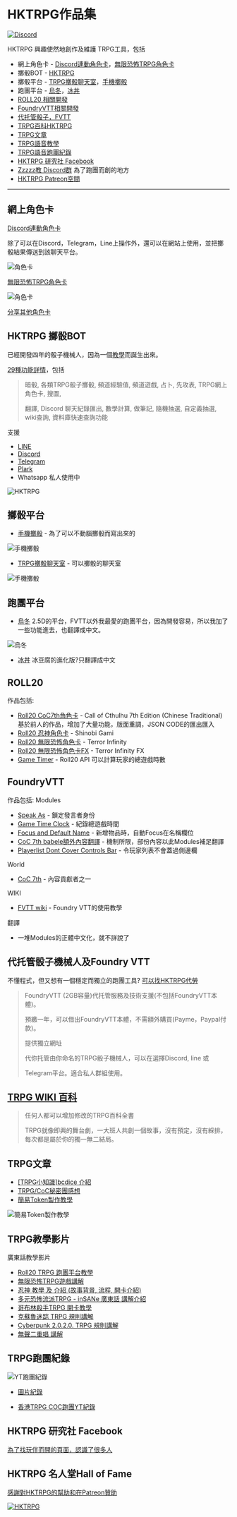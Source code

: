 # HKTRPG作品集

[![Discord](https://camo.githubusercontent.com/1ed68e831b9f36401679d31acfc1c7ba74c4223d2559192718f32d3e34ee3074/68747470733a2f2f696d672e736869656c64732e696f2f646973636f72642f3237383230323334373136353937343532393f6c6f676f3d646973636f7264)](https://discord.gg/vx4kcm7)

HKTRPG 興趣使然地創作及維護 TRPG工具，包括

- 網上角色卡 - [Discord連動角色卡](#網上角色卡)，[無限恐怖TRPG角色卡](#網上角色卡)
- 擲骰BOT - [HKTRPG](#hktrpg-擲骰bot)
- 擲骰平台 - [TRPG擲骰聊天室](#擲骰平台)，[手機擲骰](#擲骰平台)
- 跑團平台 - [烏冬](#跑團平台)，[冰丼](#跑團平台)
- [ROLL20 相關開發](#roll20)
- [FoundryVTT相關開發](#foundryvtt)
- [代托管骰子，FVTT](#代托管骰子機械人及foundry-vtt)
- [TRPG百科HKTRPG](#trpg-wiki-百科)
- [TRPG文章](#trpg文章)
- [TRPG語音教學](#trpg教學影片)
- [TRPG語音跑團紀錄](#trpg跑團紀錄)
- [HKTRPG 研究社 Facebook](#trpg-wiki-百科)
- [Zzzzz教 Discord群](https://discord.com/invite/vx4kcm7) 為了跑團而創的地方
- [HKTRPG Patreon空間](https://www.patreon.com/HKTRPG)

---

## 網上角色卡

[Discord連動角色卡](https://www.hktrpg.com:20721/card/)

除了可以在Discord，Telegram，Line上操作外，還可以在網站上使用，並把擲骰結果傳送到該聊天平台。

![角色卡](https://github.com/hktrpg/TG.line.Discord.Roll.Bot/blob/master/views/image/demo%20-%20charcard.jpg?raw=true)

[無限恐怖TRPG角色卡](https://www.hktrpg.com/wiki/index.php/%E7%84%A1%E9%99%90%E6%81%90%E6%80%96)

![角色卡](https://github.com/hktrpg/TG.line.Discord.Roll.Bot/blob/master/views/image/demo%20-%20inf.jpg?raw=true)

[分享其他角色卡](https://docs.google.com/document/d/1oNNbdZq0Vp66gCmY5C5Fmnqw-DR9TE-9jlFrJrMZ8SU/edit)

## HKTRPG 擲骰BOT

已經開發四年的骰子機械人，因為一個[教學](https://docs.google.com/document/d/1dYnJqF2_QTp90ld4YXj6X8kgxvjUoHrB4E2seqlDlAk/edit#heading=h.91v9osx4fxtt)而誕生出來。

[29種功能詳情](https://hktrpg.github.io/TG.line.Discord.Roll.Bot/)，包括
> 暗骰, 各類TRPG骰子擲骰, 頻道經驗值, 頻道遊戲, 占卜, 先攻表, TRPG網上角色卡, 搜圖,
>
> 翻譯, Discord 聊天紀錄匯出, 數學計算, 做筆記, 隨機抽選, 自定義抽選, wiki查詢, 資料庫快速查詢功能

支援

- [LINE](https://line.me/R/ti/p/svMLqy9Mik)
- [Discord](https://discordapp.com/oauth2/authorize?&client_id=544462904037081138&scope=bot&permissions=8)
- [Telegram](http://t.me/hktrpg_bot)
- [Plark](https://www.plurk.com/hktrpg)
- Whatsapp 私人使用中

![HKTRPG](https://github.com/hktrpg/TG.line.Discord.Roll.Bot/blob/master/views/image/demo%20-%20hktrpg.jpg?raw=true)

## 擲骰平台

- [手機擲骰](https://roll.hktrpg.com/) - 為了可以不動腦擲骰而寫出來的

![手機擲骰](https://github.com/hktrpg/TG.line.Discord.Roll.Bot/blob/master/views/image/demo%20-%20roll.jpg?raw=true)

- [TRPG擲骰聊天室](https://www.hktrpg.com:20721/) - 可以擲骰的聊天室

![手機擲骰](https://github.com/hktrpg/TG.line.Discord.Roll.Bot/blob/master/views/image/demo%20-%20chatroom.jpg?raw=true)

## 跑團平台

- [烏冬](https://z01.hktrpg.com)
2.5D的平台，FVTT以外我最愛的跑團平台，因為開發容易，所以我加了一些功能進去，也翻譯成中文。

![烏冬](https://github.com/hktrpg/TG.line.Discord.Roll.Bot/blob/master/views/image/demo%20-%20udo.png?raw=true)

- [冰丼](https://z02.hktrpg.com)
冰豆腐的進化版?只翻譯成中文

## ROLL20

作品包括:

- [Roll20 CoC7th角色卡](https://github.com/Roll20/roll20-character-sheets/tree/master/Call_of_Cthulhu_7th_Ed_Chinese_Traditional) - Call of Cthulhu 7th Edition (Chinese Traditional)
基於前人的作品，增加了大量功能，版面重調，JSON CODE的匯出匯入
- [Roll20 忍神角色卡](https://github.com/Roll20/roll20-character-sheets/tree/master/Shinobi_Gami_Chinese_Traditional) - Shinobi Gami
- [Roll20 無限恐怖角色卡](https://github.com/Roll20/roll20-character-sheets/tree/master/Terror%20Infinity) - Terror Infinity
- [Roll20 無限恐怖角色卡FX](https://github.com/Roll20/roll20-character-sheets/tree/master/Terror%20Infinity%20-%20(FX)) - Terror Infinity FX
- [Game Timer](https://github.com/Roll20/roll20-api-scripts/tree/master/Game%20Timer) - Roll20 API 可以計算玩家的總遊戲時數

## FoundryVTT

作品包括:
Modules

- [Speak As](https://github.com/hktrpg/foundryVTT-speak-as) - 鎖定發言者身份
- [Game Time Clock](https://github.com/hktrpg/foundryVTT_game_time_clock) - 紀錄總遊戲時間
- [Focus and Default Name](https://github.com/hktrpg/foundryVTT-default-name) - 新增物品時，自動Focus在名稱欄位
- [CoC 7th babele額外內容翻譯](https://github.com/hktrpg/call-of-cthulhu-7th-babele-zh-tw) - 機制所限，部份內容以此Modules補足翻譯
- [Playerlist Dont Cover Controls Bar](https://github.com/hktrpg/FoundryVTT-playerlist-zindex) - 令玩家列表不會蓋過側邊欄

World

- [CoC 7th](https://github.com/Miskatonic-Investigative-Society/CoC7-FoundryVTT) - 內容貢獻者之一

WIKI

- [FVTT wiki](https://foundryvtt.wiki/zh-tw/home) - Foundry VTT的使用教學

翻譯

- 一堆Modules的正體中文化，就不詳說了

## 代托管骰子機械人及Foundry VTT

不懂程式，但又想有一個穩定而獨立的跑團工具?
[可以找HKTRPG代勞](https://www.patreon.com/HKTRPG)

>FoundryVTT (2GB容量)代托管服務及技術支援(不包括FoundryVTT本體)。
>
>預繳一年，可以借出FoundryVTT本體，不需額外購買(Payme，Paypal付款)。
>
>提供獨立網址
>
>代你托管由你命名的TRPG骰子機械人，可以在選擇Discord,  line 或
>
>Telegram平台。適合私人群組使用。
>

## [TRPG WIKI 百科](https://www.hktrpg.com/wiki/index.php/%E9%A6%96%E9%A0%81)

>任何人都可以增加修改的TRPG百科全書
>
>TRPG就像即興的舞台劇，一大班人共創一個故事，沒有預定，沒有綵排，每次都是屬於你的獨一無二結局。

## TRPG文章

- [[TRPG小知識]bcdice 介紹](https://www.patreon.com/posts/trpgxiao-zhi-shi-51351117)
- [TRPG/CoC秘密團感想](https://www.patreon.com/posts/trpg-cocmi-mi-55569183)
- [簡易Token製作教學](https://docs.google.com/document/d/1LEJAL8ckieSotkwM8Ri2F2qVPT7B3TOE-pPkKp_m1Q8/edit)

![簡易Token製作教學](https://github.com/hktrpg/TG.line.Discord.Roll.Bot/blob/master/views/image/demo%20-%20token.png?raw=true)

## TRPG教學影片

廣東話教學影片

- [Roll20 TRPG 跑團平台教學](https://www.youtube.com/watch?v=5XoWtznqdcc&list=PLcS__l3P8LYkXWF7et23MHmDl1OSrEGBS&index=2)
- [無限恐怖TRPG遊戲講解](https://www.youtube.com/watch?v=_DQi0t_BmwM&list=PLcS__l3P8LYkXWF7et23MHmDl1OSrEGBS&index=4)
- [忍神 教學 及 介紹 (故事背景, 流程, 開卡介紹)](https://www.youtube.com/watch?v=vCdsQk5rjmA&list=PLcS__l3P8LYkXWF7et23MHmDl1OSrEGBS&index=5)
- [多元恐怖流派TRPG - inSANe 廣東話 講解介紹](https://www.youtube.com/watch?v=HRBWnwBgmiU&list=PLcS__l3P8LYkXWF7et23MHmDl1OSrEGBS&index=6)
- [哥布林殺手TRPG 開卡教學](https://www.youtube.com/watch?v=vHBc6uwjRAs&list=PLcS__l3P8LYkXWF7et23MHmDl1OSrEGBS&index=7)
- [克蘇魯迷踪 TRPG 規則講解](https://www.youtube.com/watch?v=vBqTYFeYXkg&list=PLcS__l3P8LYkXWF7et23MHmDl1OSrEGBS&index=8)
- [Cyberpunk 2.0.2.0. TRPG 規則講解](https://www.youtube.com/watch?v=wkliFKIrCK8&list=PLcS__l3P8LYkXWF7et23MHmDl1OSrEGBS&index=10)
- [無聲二重唱 講解](https://www.youtube.com/watch?v=i8aEHp5AiKg&list=PLcS__l3P8LYkXWF7et23MHmDl1OSrEGBS&index=11)

## TRPG跑團紀錄

![YT跑團紀錄](https://github.com/hktrpg/TG.line.Discord.Roll.Bot/blob/master/views/image/demo%20-%20youtube.jpg?raw=true)

- [圖片紀錄](https://docs.google.com/document/d/1poCQeL21Aeg_3p8N2lDn8LXki5v1UH5G4YZMmYeaes4/edit?usp=sharing)

- [香港TRPG COC跑團YT紀錄](https://www.youtube.com/playlist?list=PLcS__l3P8LYmiJF_adeiySynbmum7I_aC)

## HKTRPG 研究社 Facebook

[為了找玩伴而開的頁面，認識了很多人](https://www.facebook.com/groups/HKTRPG)

## HKTRPG 名人堂Hall of Fame

[感謝對HKTRPG的幫助和在Patreon贊助](https://hktrpg.github.io/TG.line.Discord.Roll.Bot/CREDITS.html)

[![HKTRPG](https://github.com/hktrpg/TG.line.Discord.Roll.Bot/raw/master/views/image.png?s=100)](https://www.patreon.com/HKTRPG)
